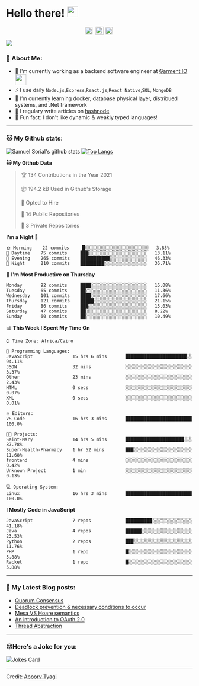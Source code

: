 # Hello there! <img src="https://github.com/TheDudeThatCode/TheDudeThatCode/blob/master/Assets/Hi.gif" width="29px">
<p align="center">
<a href="https://www.linkedin.com/in/samuel-sorial/" target="blank"><img align="center" src="https://cdn.jsdelivr.net/npm/simple-icons@3.0.1/icons/linkedin.svg" alt="samuel_linkedin" height="20" width="20" /></a>&nbsp;
<a href="https://stackoverflow.com/users/13089670/samuel-sorial"><img align="center" alt="Samuel Sorial stack over flow" width="22px" src="https://cdn.jsdelivr.net/npm/simple-icons@3.0.1/icons/stackoverflow.svg" /></a>
<a href="https://twitter.com/samolaaaa" target="blank"><img align="center" src="https://cdn.jsdelivr.net/npm/simple-icons@3.0.1/icons/twitter.svg" alt="samuel_twitter" height="20" width="20" /></a>&nbsp;
</p>


![](https://camo.githubusercontent.com/992babdffd8c74a1502de375fbdf7e4d54773242/68747470733a2f2f6d656469612e67697068792e636f6d2f6d656469612f53576f536b4e36447854737a71494b4571762f67697068792e676966)

### 🤵 About Me:
- 🏦 I'm currently working as a backend software engineer at [Garment IO](https://garment.io)
      <img src="https://media.giphy.com/media/WUlplcMpOCEmTGBtBW/giphy.gif" width="30">
- ⚡ I use daily ```Node.js```,```Express```,```React.js```,```React Native```,```SQL```, ```MongoDB```
- 🌱 I’m currently learning docker, database physical layer, distribued systems, and .Net framework
- 📝 I regulary write articles on [hashnode](https://samuelsorial.tech/)
- 🤔 Fun fact: I don't like dynamic & weakly typed languages!

---
### 🐱 My Github stats:
![Samuel Sorial's github stats](https://github-readme-stats.vercel.app/api?username=samuel-sorial&show_icons=true&title_color=ffc857&icon_color=8ac926&text_color=daf7dc&bg_color=151515&hide=["stars"])
[![Top Langs](https://github-readme-stats.vercel.app/api/top-langs/?username=samuel-sorial&layout=compact&text_color=daf7dc&bg_color=151515)](https://github.com/anuraghazra/github-readme-stats)

<!--START_SECTION:waka-->
**🐱 My Github Data** 

> 🏆 134 Contributions in the Year 2021
 > 
> 📦 194.2 kB Used in Github's Storage 
 > 
> 💼 Opted to Hire
 > 
> 📜 14 Public Repositories 
 > 
> 🔑 3 Private Repositories  
 > 
**I'm a Night 🦉** 

```text
🌞 Morning    22 commits     █░░░░░░░░░░░░░░░░░░░░░░░░   3.85% 
🌆 Daytime    75 commits     ███░░░░░░░░░░░░░░░░░░░░░░   13.11% 
🌃 Evening    265 commits    ███████████░░░░░░░░░░░░░░   46.33% 
🌙 Night      210 commits    █████████░░░░░░░░░░░░░░░░   36.71%

```
📅 **I'm Most Productive on Thursday** 

```text
Monday       92 commits     ████░░░░░░░░░░░░░░░░░░░░░   16.08% 
Tuesday      65 commits     ██░░░░░░░░░░░░░░░░░░░░░░░   11.36% 
Wednesday    101 commits    ████░░░░░░░░░░░░░░░░░░░░░   17.66% 
Thursday     121 commits    █████░░░░░░░░░░░░░░░░░░░░   21.15% 
Friday       86 commits     ███░░░░░░░░░░░░░░░░░░░░░░   15.03% 
Saturday     47 commits     ██░░░░░░░░░░░░░░░░░░░░░░░   8.22% 
Sunday       60 commits     ██░░░░░░░░░░░░░░░░░░░░░░░   10.49%

```


📊 **This Week I Spent My Time On** 

```text
⌚︎ Time Zone: Africa/Cairo

💬 Programming Languages: 
JavaScript               15 hrs 6 mins       ███████████████████████░░   94.11% 
JSON                     32 mins             ░░░░░░░░░░░░░░░░░░░░░░░░░   3.37% 
Other                    23 mins             ░░░░░░░░░░░░░░░░░░░░░░░░░   2.43% 
HTML                     0 secs              ░░░░░░░░░░░░░░░░░░░░░░░░░   0.07% 
XML                      0 secs              ░░░░░░░░░░░░░░░░░░░░░░░░░   0.01%

🔥 Editors: 
VS Code                  16 hrs 3 mins       █████████████████████████   100.0%

🐱‍💻 Projects: 
Saint-Mary               14 hrs 5 mins       ██████████████████████░░░   87.78% 
Super-Health-Pharmacy    1 hr 52 mins        ███░░░░░░░░░░░░░░░░░░░░░░   11.68% 
frontend                 4 mins              ░░░░░░░░░░░░░░░░░░░░░░░░░   0.42% 
Unknown Project          1 min               ░░░░░░░░░░░░░░░░░░░░░░░░░   0.13%

💻 Operating System: 
Linux                    16 hrs 3 mins       █████████████████████████   100.0%

```

**I Mostly Code in JavaScript** 

```text
JavaScript               7 repos             ██████████░░░░░░░░░░░░░░░   41.18% 
Java                     4 repos             ██████░░░░░░░░░░░░░░░░░░░   23.53% 
Python                   2 repos             ███░░░░░░░░░░░░░░░░░░░░░░   11.76% 
PHP                      1 repo              █░░░░░░░░░░░░░░░░░░░░░░░░   5.88% 
Racket                   1 repo              █░░░░░░░░░░░░░░░░░░░░░░░░   5.88%

```



<!--END_SECTION:waka-->

---

### 📕 My Latest Blog posts:
<!-- BLOG-POST-LIST:START -->
- [Quorum Consensus](https://samuelsorial.tech/quorum-consensus)
- [Deadlock prevention & necessary conditions to occur](https://samuelsorial.tech/deadlock-prevention-and-necessary-conditions-to-occur)
- [Mesa VS Hoare semantics](https://samuelsorial.tech/mesa-vs-hoare-semantics)
- [An introduction to OAuth 2.0](https://samuelsorial.tech/an-introduction-to-oauth-20)
- [Thread Abstraction](https://samuelsorial.tech/thread-abstraction)
<!-- BLOG-POST-LIST:END -->
---

### 😜Here's a Joke for you:
<img src="https://readme-jokes.vercel.app/api" alt="Jokes Card" />

----

Credit: [Apoorv Tyagi](https://github.com/ApoorvTyagi)

